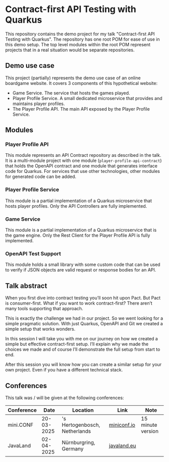 # Contract-first API Testing with Quarkus

This repository contains the demo project for my talk "Contract-first API Testing with Quarkus".
The repository has one root POM for ease of use in this demo setup.
The top level modules within the root POM represent projects that in a real situation would be separate repositories.

## Demo use case

This project (partially) represents the demo use case of an online boardgame website.
It covers 3 components of this hypothetical website:

* Game Service. The service that hosts the games played.
* Player Profile Service. A small dedicated microservice that provides and maintains player profiles.
* The Player Profile API. The main API exposed by the Player Profile Service.

## Modules

### Player Profile API

This module represents an API Contract repository as described in the talk.
It is a multi-module project with one module (`player-profile-api-contract`) that holds the OpenAPI contract and one
module that generates interface code for Quarkus.
For services that use other technologies, other modules for generated code can be added.

### Player Profile Service

This module is a partial implementation of a Quarkus microservice that hosts player profiles.
Only the API Controllers are fully implemented.

### Game Service

This module is a partial implementation of a Quarkus microservice that is the game engine.
Only the Rest Client for the Player Profile API is fully implemented.

### OpenAPI Test Support

This module holds a small library with some custom code that can be used to verify if JSON objects are valid request or
response bodies for an API.

## Talk abstract

When you first dive into contract testing you’ll soon hit upon Pact. But Pact is consumer-first.
What if you want to work contract-first? There aren’t many tools supporting that approach.

This is exactly the challenge we had in our project.
So we went looking for a simple pragmatic solution.
With just Quarkus, OpenAPI and Git we created a simple setup that works wonders.

In this session I will take you with me on our journey on how we created a simple but effective contract-first setup.
I’ll explain why we made the choices we made and of course I’ll demonstrate the full setup from start to end.

After this session you will know how you can create a similar setup for your own project.
Even if you have a different technical stack.

## Conferences

This talk was / will be given at the following conferences:

| Conference | Date       | Location                      | Link                                                                          | Note              | 
|------------|------------|-------------------------------|-------------------------------------------------------------------------------|-------------------|
| mini.CONF  | 20-03-2025 | 's Hertogenbosch, Netherlands | [miniconf.io](https://miniconf.io/episodes/episode-x/)                        | 15 minute version |
| JavaLand   | 02-04-2025 | Nürnburgring, Germany         | [javaland.eu](https://my.doag.org/events/javaland/2025/agenda/#agendaId.5289) |                   |